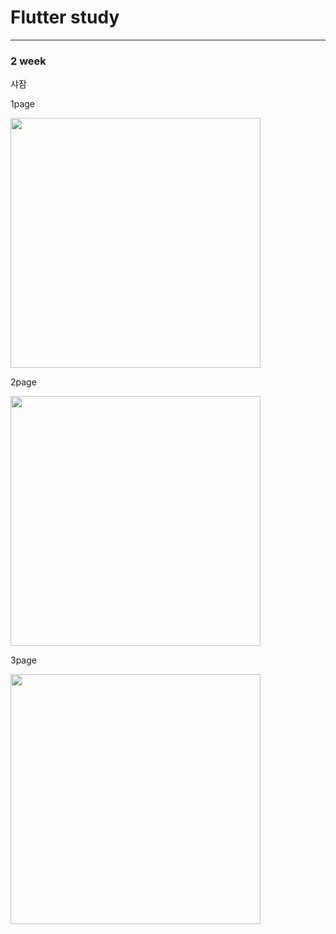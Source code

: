 <h1>Flutter study</h1>
<hr>

<h3>2 week</h3>
<p>샤잠</p> 
<span>
<p>1page</p>
<img src="https://github.com/ksw1912/FlutterStudy/assets/150943603/d7824521-fe19-4c6d-8a80-c01f16cba71a" height="400" width="400">
<p>2page</p>
<img src="https://github.com/ksw1912/FlutterStudy/assets/150943603/1b23bf31-b36d-4469-9235-09d235bf11a3" height="400" width="400">
  </span>
<p>3page</p>
<img src="https://github.com/ksw1912/FlutterStudy/assets/150943603/3f7e6736-8fc5-41e2-9a9e-776e85b7e7d2" height="400" width="400">
